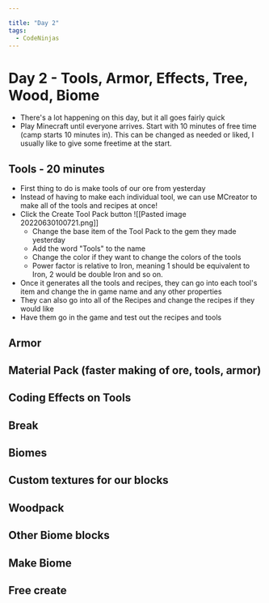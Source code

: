 ```yaml
---

title: "Day 2"
tags:
  - CodeNinjas
---
```

# Day 2 - Tools, Armor, Effects, Tree, Wood, Biome
- There's a lot happening on this day, but it all goes fairly quick
- Play Minecraft until everyone arrives. Start with 10 minutes of free time (camp starts 10 minutes in). This can be changed as needed or liked, I usually like to give some freetime at the start.
## Tools - 20 minutes
- First thing to do is make tools of our ore from yesterday
- Instead of having to make each individual tool, we can use MCreator to make all of the tools and recipes at once!
- Click the Create Tool Pack button ![[Pasted image 20220630100721.png]]
	- Change the base item of the Tool Pack to the gem they made yesterday
	- Add the word "Tools" to the name
	- Change the color if they want to change the colors of the tools
	- Power factor is relative to Iron, meaning 1 should be equivalent to Iron, 2 would be double Iron and so on.
- Once it generates all the tools and recipes, they can go into each tool's item and change the in game name and any other properties
- They can also go into all of the Recipes and change the recipes if they would like
- Have them go in the game and test out the recipes and tools
## Armor
## Material Pack (faster making of ore, tools, armor)
## Coding Effects on Tools
## Break
## Biomes
## Custom textures for our blocks
## Woodpack
## Other Biome blocks
## Make Biome
## Free create
